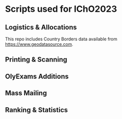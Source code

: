 # Scripts used for IChO2023

## Logistics & Allocations

This repo includes Country Borders data available from <https://www.geodatasource.com>.

## Printing & Scanning

## OlyExams Additions

## Mass Mailing

## Ranking & Statistics

